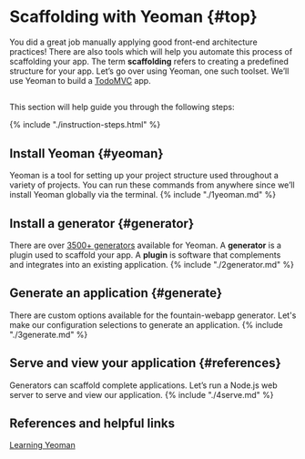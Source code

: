 # Scaffolding with Yeoman {#top}
You did a great job manually applying good front-end architecture practices! There are also tools which will help you automate this process of scaffolding your app. The term **scaffolding** refers to creating a predefined structure for your app. Let’s go over using Yeoman, one such toolset. We’ll use Yeoman to build a [TodoMVC](http://todomvc.com) app.

<!-- trick markdown to give me a little space between these two sections of text -->
## 

This section will help guide you through the following steps:

{% include "./instruction-steps.html" %}

## Install Yeoman {#yeoman} <span class="navigate-top"><a href="#top" title="Take me to the top of page"><i class="fa fa-chevron-circle-up" aria-hidden="true"></i></a></span>
Yeoman is a tool for setting up your project structure used throughout a variety of projects. You can run these commands from anywhere since we’ll install Yeoman globally via the terminal.
{% include "./1yeoman.md" %}

## Install a generator {#generator} <span class="navigate-top"><a href="#top" title="Take me to the top of page"><i class="fa fa-chevron-circle-up" aria-hidden="true"></i></a></span>
There are over [3500+ generators](http://yeoman.io/generators/) available for Yeoman. A **generator** is a plugin used to scaffold your app. A **plugin** is software that complements and integrates into an existing application.
{% include "./2generator.md" %}

## Generate an application {#generate} <span class="navigate-top"><a href="#top" title="Take me to the top of page"><i class="fa fa-chevron-circle-up" aria-hidden="true"></i></a></span>
There are custom options available for the fountain-webapp generator. Let's make our configuration selections to generate an application.
{% include "./3generate.md" %}

## Serve and view your application {#references} <span class="navigate-top"><a href="#top" title="Take me to the top of page"><i class="fa fa-chevron-circle-up" aria-hidden="true"></i></a></span>
Generators can scaffold complete applications. Let’s run a Node.js web server to serve and view our application.
{% include "./4serve.md" %}

<!-- trick markdown to give me a little space between these two sections of text -->
## 

## References and helpful links <span class="navigate-top"><a href="#top" title="Take me to the top of page"><i class="fa fa-chevron-circle-up" aria-hidden="true"></i></a></span>
[Learning Yeoman](http://yeoman.io/learning/index.html)

